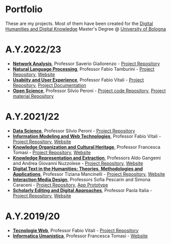 # Portfolio
These are my projects. Most of them have been created for the <a href="https://corsi.unibo.it/2cycle/DigitalHumanitiesKnowledge" target="_blank"> Digital Humanities and Digital Knowledge</a> Master's Degree @ <a href="https://www.unibo.it/it" target="_blank">University of Bologna</a>


<h1>A.Y.2022/23</h1>
<ul>
  <li><a href="https://www.unibo.it/en/teaching/course-unit-catalogue/course-unit/2022/467048" target="_blank"><b>Network Analysis</b></a>, Professor Saverio Giallorenzo - <a href="https://github.com/NetworkAnalysisP/NAP.git" target="_blank">Project Repository</a></li>
  <li><a href="https://www.unibo.it/it/didattica/insegnamenti/insegnamento/2022/455487" target="_blank"><b>Natural Language Processing</b></a>, Professor Fabio Tamburini - <a href="https://github.com/chatMot/ChatMot.git" target="_blank">Project Repository</a>, <a href="https://chatmot.github.io/ChatMot/" target="_blank">Website</a></li>
  <li><a href="https://www.unibo.it/en/teaching/course-unit-catalogue/course-unit/2022/424782" target="_blank"><b>Usabiity and User Experience</b></a>, Professor Fabio Vitali - <a href="https://github.com/PLAYEDtheapp/Played.git" target="_blank">Project Repository</a>, <a href="https://github.com/PLAYEDtheapp/Played/blob/e3cf45c534e68ae802c900c760659a61cbddc82b/Project%20Management%20Report.pdf" target="_blank">Project Documentation</a></li>
  <li><a href="https://www.unibo.it/en/teaching/course-unit-catalogue/course-unit/2022/443753" target="_blank"><b>Open Science</b></a>, Professor Silvio Peroni - <a href="https://github.com/open-sci/2022-2023-pika-py-code.git" target="_blank">Project code Repository</a>, <a href="https://github.com/open-sci/2022-2023/blob/112e5ae35f8a890e4fc2ae8ff3b116085bc2369f/docs/Pika.py/material.md" target="_blank">Project material Repository</a></li>
</ul>

<h1>A.Y.2021/22</h1>
<ul>
  <li><a href="https://www.unibo.it/en/teaching/course-unit-catalogue/course-unit/2021/467046" target="_blank"><b>Data Science</b></a>, Professor Silvio Peroni - <a href="https://github.com/olgagolgan/v-AMOS.git" target="_blank">Project Repository</a></li>
  <li><a href="https://www.unibo.it/en/teaching/course-unit-catalogue/course-unit/2021/454464" target="_blank"><b>Information Modeling and Web Technologies</b></a>, Professor Fabio Vitali - <a href="https://github.com/JSOShakespeare/JSOShakespeare.git" target="_blank">Project Repository</a>, <a href="https://jsoshakespeare.github.io/JSOShakespeare/index.html" target="_blank">Website</a></li>
  <li><a href="https://www.unibo.it/en/teaching/course-unit-catalogue/course-unit/2021/454462" target="_blank"><b>Knowledge Organization and Cultural Heritage</b></a>, Professor Francesca Tomasi - <a href="https://github.com/Anastasia-RomanLOD/Anastasia-RomanLOD.git" target="_blank">Project Repository</a>, <a href="https://anastasia-romanlod.github.io/Anastasia-RomanLOD/" target="_blank">Website</a></li>
  <li><a href="https://www.unibo.it/en/teaching/course-unit-catalogue/course-unit/2021/454463" target="_blank"><b>Knowledge Representation and Extraction</b></a>, Professors Aldo Gangemi and Andrea Giovanni Nuzzolese - <a href="https://github.com/AlexOntlogy/AlexOntology.git" target="_blank">Project Repository</a>, <a href="https://alexontlogy.github.io/AlexOntology/" target="_blank">Website</a></li>
  <li><a href="https://www.unibo.it/en/teaching/course-unit-catalogue/course-unit/2021/424631" target="_blank"><b>Digital Text in the Humanities: Theories, Methodologies and Applications</b></a>, Professor Tiziana Mancinelli - <a href="https://github.com/Shakespeare-in-XSLT/ShakeXSLT.git" target="_blank">Project Repository</a>, <a href="https://shakespeare-in-xslt.github.io/ShakeXSLT/" target="_blank">Website</a></li>
  <li><a href="https://www.unibo.it/en/teaching/course-unit-catalogue/course-unit/2021/454470" target="_blank"><b>Interaction Media Design</b></a>, Professors Sofia Pescarin and Simona Caraceni  - <a href="https://github.com/FOODIFICATION/foodification.git" target="_blank">Project Repository</a>, <a href="https://www.figma.com/proto/9Du4hwz2mYIZfWpqKENnaf/FOODIFICATION?page-id=0%3A1&node-id=4%3A3&viewport=-216%2C367%2C0.66&scaling=scale-down&starting-point-node-id=4%3A3" target="_blank">App Prototype</a></li>
  <li><a href="https://www.unibo.it/en/teaching/course-unit-catalogue/course-unit/2021/424632" target="_blank"><b>Scholarly Editing and Digital Approaches</b></a>, Professor Paola Italia - <a href="https://github.com/My-Letter-to-the-Women-of-England/LetterWomen.git" target="_blank">Project Repository</a>, <a href="https://my-letter-to-the-women-of-england.github.io/LetterWomen/" target="_blank">Website</a></li>
</ul>


<h1>A.Y.2019/20</h1>
<ul>
  <li><a href="https://www.unibo.it/it/didattica/insegnamenti/insegnamento/2019/392954" target="_blank"><b>Tecnologie Web</b></a>, Professor Fabio Vitali - <a href="https://github.com/TDSOJohn/museum_quiz.git" target="_blank">Project Repository</a></li>
  <li><a href="https://www.unibo.it/it/didattica/insegnamenti/insegnamento/2019/392953" target="_blank"><b>Informatica Umanistica</b></a>, Professor Francesca Tomasi - <a href="http://lamangacommedia.altervista.org/" target="_blank">Website</a></li>
</ul>
